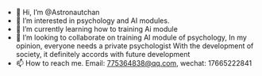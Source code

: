 - 👋 Hi, I’m @Astronautchan
- 👀 I’m interested in psychology and AI modules.
- 🌱 I’m currently learning how to training Ai module
- 💞️ I’m looking to collaborate on training AI module of psychology, In my opinion, everyone needs a private psychologist With the development of society, it definitely accords with future development 
- 📫 How to reach me. Email: 775364838@qq.com, wechat: 17665222841

<!---
Astronautchan/Astronautchan is a ✨ special ✨ repository because its `README.md` (this file) appears on your GitHub profile.
You can click the Preview link to take a look at your changes.
--->

